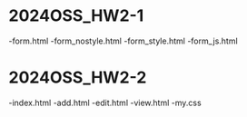 # 2024OSS_HW2-1

-form.html
-form_nostyle.html
-form_style.html
-form_js.html

# 2024OSS_HW2-2

-index.html
-add.html
-edit.html
-view.html
-my.css
